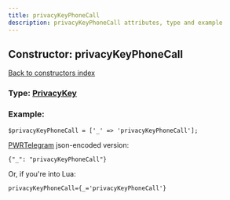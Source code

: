 ```yaml
---
title: privacyKeyPhoneCall
description: privacyKeyPhoneCall attributes, type and example
---
```

## Constructor: privacyKeyPhoneCall  
[Back to constructors index](index.md)






### Type: [PrivacyKey](../types/PrivacyKey.md)


### Example:

```
$privacyKeyPhoneCall = ['_' => 'privacyKeyPhoneCall'];
```  

[PWRTelegram](https://pwrtelegram.xyz) json-encoded version:

```
{"_": "privacyKeyPhoneCall"}
```


Or, if you're into Lua:  


```
privacyKeyPhoneCall={_='privacyKeyPhoneCall'}

```


